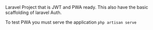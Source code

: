 Laravel Project that is JWT and PWA ready.
This also have the basic scaffolding of laravel Auth.

To test PWA you must serve the application
`php artisan serve`
